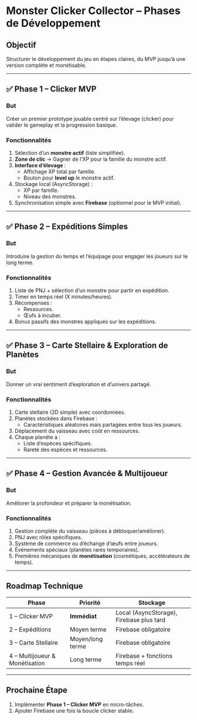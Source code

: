 # Monster Clicker Collector – Phases de Développement

## Objectif
Structurer le développement du jeu en étapes claires, du MVP jusqu’à une version complète et monétisable.

---

## ✅ Phase 1 – Clicker MVP
### But
Créer un premier prototype jouable centré sur l’élevage (clicker) pour valider le gameplay et la progression basique.

### Fonctionnalités
1. Sélection d’un **monstre actif** (liste simplifiée).
2. **Zone de clic** → Gagner de l’XP pour la famille du monstre actif.
3. **Interface d’élevage** :
   - Affichage XP total par famille.
   - Bouton pour **level up** le monstre actif.
4. Stockage local (AsyncStorage) :
   - XP par famille.
   - Niveau des monstres.
5. Synchronisation simple avec **Firebase** (optionnel pour le MVP initial).

---

## ✅ Phase 2 – Expéditions Simples
### But
Introduire la gestion du temps et l’équipage pour engager les joueurs sur le long terme.

### Fonctionnalités
1. Liste de PNJ + sélection d’un monstre pour partir en expédition.
2. Timer en temps réel (X minutes/heures).
3. Récompenses :
   - Ressources.
   - Œufs à incuber.
4. Bonus passifs des monstres appliqués sur les expéditions.

---

## ✅ Phase 3 – Carte Stellaire & Exploration de Planètes
### But
Donner un vrai sentiment d’exploration et d’univers partagé.

### Fonctionnalités
1. Carte stellaire (2D simple) avec coordonnées.
2. Planètes stockées dans Firebase :
   - Caractéristiques aléatoires mais partagées entre tous les joueurs.
3. Déplacement du vaisseau avec coût en ressources.
4. Chaque planète a :
   - Liste d’espèces spécifiques.
   - Rareté des espèces et ressources.

---

## ✅ Phase 4 – Gestion Avancée & Multijoueur
### But
Améliorer la profondeur et préparer la monétisation.

### Fonctionnalités
1. Gestion complète du vaisseau (pièces à débloquer/améliorer).
2. PNJ avec rôles spécifiques.
3. Système de commerce ou d’échange d’œufs entre joueurs.
4. Événements spéciaux (planètes rares temporaires).
5. Premières mécaniques de **monétisation** (cosmétiques, accélérateurs de temps).

---

## Roadmap Technique
| Phase | Priorité | Stockage |
|-------|----------|----------|
| 1 – Clicker MVP | **Immédiat** | Local (AsyncStorage), Firebase plus tard |
| 2 – Expéditions | Moyen terme | Firebase obligatoire |
| 3 – Carte Stellaire | Moyen/long terme | Firebase obligatoire |
| 4 – Multijoueur & Monétisation | Long terme | Firebase + fonctions temps réel |

---

## Prochaine Étape
1. Implémenter **Phase 1 – Clicker MVP** en micro-tâches.
2. Ajouter Firebase une fois la boucle clicker stable.
